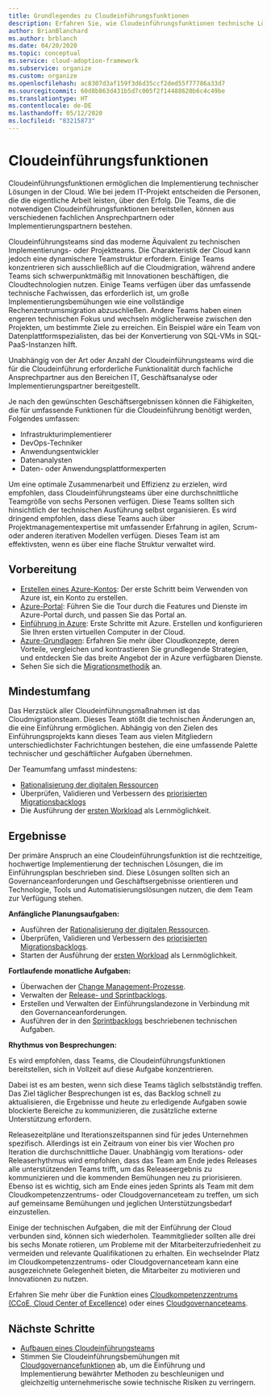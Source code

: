 ```yaml
---
title: Grundlegendes zu Cloudeinführungsfunktionen
description: Erfahren Sie, wie Cloudeinführungsfunktionen technische Lösungen ermöglichen, sodass Sie Ihre Teams entsprechend besetzen können.
author: BrianBlanchard
ms.author: brblanch
ms.date: 04/20/2020
ms.topic: conceptual
ms.service: cloud-adoption-framework
ms.subservice: organize
ms.custom: organize
ms.openlocfilehash: ac8307d3af159f3d6d35ccf2ded55f77786a33d7
ms.sourcegitcommit: 60d8b863d431b5d7c005f2f14488620b6c4c49be
ms.translationtype: HT
ms.contentlocale: de-DE
ms.lasthandoff: 05/12/2020
ms.locfileid: "83215873"
---
```

# <a name="cloud-adoption-functions"></a>Cloudeinführungsfunktionen

Cloudeinführungsfunktionen ermöglichen die Implementierung technischer Lösungen in der Cloud. Wie bei jedem IT-Projekt entscheiden die Personen, die die eigentliche Arbeit leisten, über den Erfolg. Die Teams, die die notwendigen Cloudeinführungsfunktionen bereitstellen, können aus verschiedenen fachlichen Ansprechpartnern oder Implementierungspartnern bestehen.

Cloudeinführungsteams sind das moderne Äquivalent zu technischen Implementierungs- oder Projektteams. Die Charakteristik der Cloud kann jedoch eine dynamischere Teamstruktur erfordern. Einige Teams konzentrieren sich ausschließlich auf die Cloudmigration, während andere Teams sich schwerpunktmäßig mit Innovationen beschäftigen, die Cloudtechnologien nutzen. Einige Teams verfügen über das umfassende technische Fachwissen, das erforderlich ist, um große Implementierungsbemühungen wie eine vollständige Rechenzentrumsmigration abzuschließen. Andere Teams haben einen engeren technischen Fokus und wechseln möglicherweise zwischen den Projekten, um bestimmte Ziele zu erreichen. Ein Beispiel wäre ein Team von Datenplattformspezialisten, das bei der Konvertierung von SQL-VMs in SQL-PaaS-Instanzen hilft.

Unabhängig von der Art oder Anzahl der Cloudeinführungsteams wird die für die Cloudeinführung erforderliche Funktionalität durch fachliche Ansprechpartner aus den Bereichen IT, Geschäftsanalyse oder Implementierungspartner bereitgestellt.

Je nach den gewünschten Geschäftsergebnissen können die Fähigkeiten, die für umfassende Funktionen für die Cloudeinführung benötigt werden, Folgendes umfassen:

- Infrastrukturimplementierer
- DevOps-Techniker
- Anwendungsentwickler
- Datenanalysten
- Daten- oder Anwendungsplattformexperten

Um eine optimale Zusammenarbeit und Effizienz zu erzielen, wird empfohlen, dass Cloudeinführungsteams über eine durchschnittliche Teamgröße von sechs Personen verfügen. Diese Teams sollten sich hinsichtlich der technischen Ausführung selbst organisieren. Es wird dringend empfohlen, dass diese Teams auch über Projektmanagementexpertise mit umfassender Erfahrung in agilen, Scrum- oder anderen iterativen Modellen verfügen. Dieses Team ist am effektivsten, wenn es über eine flache Struktur verwaltet wird.

## <a name="preparation"></a>Vorbereitung

- [Erstellen eines Azure-Kontos](https://docs.microsoft.com/learn/modules/create-an-azure-account): Der erste Schritt beim Verwenden von Azure ist, ein Konto zu erstellen.
- [Azure-Portal](https://docs.microsoft.com/learn/modules/tour-azure-portal): Führen Sie die Tour durch die Features und Dienste im Azure-Portal durch, und passen Sie das Portal an.
- [Einführung in Azure](https://docs.microsoft.com/learn/modules/welcome-to-azure): Erste Schritte mit Azure. Erstellen und konfigurieren Sie Ihren ersten virtuellen Computer in der Cloud.
- [Azure-Grundlagen](https://docs.microsoft.com/learn/paths/azure-for-the-data-engineer): Erfahren Sie mehr über Cloudkonzepte, deren Vorteile, vergleichen und kontrastieren Sie grundlegende Strategien, und entdecken Sie das breite Angebot der in Azure verfügbaren Dienste.
- Sehen Sie sich die [Migrationsmethodik](../migrate/index.md) an.

## <a name="minimum-scope"></a>Mindestumfang

Das Herzstück aller Cloudeinführungsmaßnahmen ist das Cloudmigrationsteam. Dieses Team stößt die technischen Änderungen an, die eine Einführung ermöglichen. Abhängig von den Zielen des Einführungsprojekts kann dieses Team aus vielen Mitgliedern unterschiedlichster Fachrichtungen bestehen, die eine umfassende Palette technischer und geschäftlicher Aufgaben übernehmen.

Der Teamumfang umfasst mindestens:

- [Rationalisierung der digitalen Ressourcen](../digital-estate/index.md)
- Überprüfen, Validieren und Verbessern des [priorisierten Migrationsbacklogs](../migrate/migration-considerations/assess/release-iteration-backlog.md)
- Die Ausführung der [ersten Workload](../digital-estate/rationalize.md#select-the-first-workload) als Lernmöglichkeit.

## <a name="deliverable"></a>Ergebnisse

Der primäre Anspruch an eine Cloudeinführungsfunktion ist die rechtzeitige, hochwertige Implementierung der technischen Lösungen, die im Einführungsplan beschrieben sind. Diese Lösungen sollten sich an Governanceanforderungen und Geschäftsergebnisse orientieren und Technologie, Tools und Automatisierungslösungen nutzen, die dem Team zur Verfügung stehen.

**Anfängliche Planungsaufgaben:**

- Ausführen der [Rationalisierung der digitalen Ressourcen](../digital-estate/index.md).
- Überprüfen, Validieren und Verbessern des [priorisierten Migrationsbacklogs](../migrate/migration-considerations/assess/release-iteration-backlog.md).
- Starten der Ausführung der [ersten Workload](../digital-estate/rationalize.md#select-the-first-workload) als Lernmöglichkeit.

**Fortlaufende monatliche Aufgaben:**

- Überwachen der [Change Management-Prozesse](../migrate/migration-considerations/prerequisites/technical-complexity.md).
- Verwalten der [Release- und Sprintbacklogs](../migrate/migration-considerations/assess/release-iteration-backlog.md).
- Erstellen und Verwalten der Einführungslandezone in Verbindung mit den Governanceanforderungen.
- Ausführen der in den [Sprintbacklogs](../migrate/migration-considerations/assess/release-iteration-backlog.md) beschriebenen technischen Aufgaben.

**Rhythmus von Besprechungen:**

Es wird empfohlen, dass Teams, die Cloudeinführungsfunktionen bereitstellen, sich in Vollzeit auf diese Aufgabe konzentrieren.

Dabei ist es am besten, wenn sich diese Teams täglich selbstständig treffen. Das Ziel täglicher Besprechungen ist es, das Backlog schnell zu aktualisieren, die Ergebnisse und heute zu erledigende Aufgaben sowie blockierte Bereiche zu kommunizieren, die zusätzliche externe Unterstützung erfordern.

Releasezeitpläne und Iterationszeitspannen sind für jedes Unternehmen spezifisch. Allerdings ist ein Zeitraum von einer bis vier Wochen pro Iteration die durchschnittliche Dauer. Unabhängig vom Iterations- oder Releaserhythmus wird empfohlen, dass das Team am Ende jedes Releases alle unterstützenden Teams trifft, um das Releaseergebnis zu kommunizieren und die kommenden Bemühungen neu zu priorisieren. Ebenso ist es wichtig, sich am Ende eines jeden Sprints als Team mit dem Cloudkompetenzzentrums- oder Cloudgovernanceteam zu treffen, um sich auf gemeinsame Bemühungen und jeglichen Unterstützungsbedarf einzustellen.

Einige der technischen Aufgaben, die mit der Einführung der Cloud verbunden sind, können sich wiederholen. Teammitglieder sollten alle drei bis sechs Monate rotieren, um Probleme mit der Mitarbeiterzufriedenheit zu vermeiden und relevante Qualifikationen zu erhalten. Ein wechselnder Platz im Cloudkompetenzzentrums- oder Cloudgovernanceteam kann eine ausgezeichnete Gelegenheit bieten, die Mitarbeiter zu motivieren und Innovationen zu nutzen.

Erfahren Sie mehr über die Funktion eines [Cloudkompetenzzentrums (CCoE, Cloud Center of Excellence)](./cloud-center-of-excellence.md) oder eines [Cloudgovernanceteams](./cloud-governance.md).

## <a name="next-steps"></a>Nächste Schritte

- [Aufbauen eines Cloudeinführungsteams](../get-started/team/cloud-adoption.md)
- Stimmen Sie Cloudeinführungsbemühungen mit [Cloudgovernancefunktionen](./cloud-governance.md) ab, um die Einführung und Implementierung bewährter Methoden zu beschleunigen und gleichzeitig unternehmerische sowie technische Risiken zu verringern.

